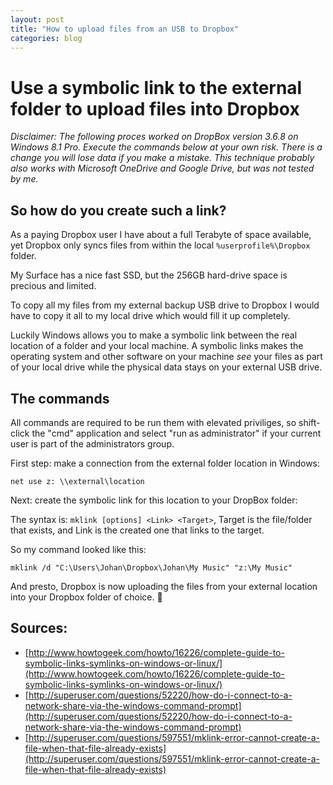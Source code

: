 ```yaml
---
layout: post
title: "How to upload files from an USB to Dropbox"
categories: blog
---
```


# Use a symbolic link to the external folder to upload files into Dropbox

*Disclaimer: The following proces worked on DropBox version 3.6.8 on Windows 8.1 Pro. Execute the commands below at your own risk. There is a change you will lose data if you make a mistake. This technique probably also works with Microsoft OneDrive and Google Drive, but was not tested by me.*

## So how do you create such a link?

As a paying Dropbox user I have about a full Terabyte of space available, yet Dropbox only syncs files from within the local ``%userprofile%\Dropbox`` folder.

My Surface has a nice fast SSD, but the 256GB hard-drive space is precious and limited.

To copy all my files from my external backup USB drive to Dropbox I would have to copy it all to my local drive which would fill it up completely.

Luckily Windows allows you to make a symbolic link between the real location of a folder and your local machine. A symbolic links makes the operating system and other software on your machine *see* your files as part of your local drive while the physical data stays on your external USB drive.

## The commands

All commands are required to be run them with elevated priviliges, so shift-click the "cmd" application and select "run as administrator" if your current user is part of the administrators group.

First step: make a connection from the external folder location in Windows:

    net use z: \\external\location

Next: create the symbolic link for this location to your DropBox folder:

The syntax is: ``mklink [options] <Link> <Target>``, Target is the file/folder that exists, and Link is the created one that links to the target.

So my command looked like this:

    mklink /d "C:\Users\Johan\Dropbox\Johan\My Music" "z:\My Music"

And presto, Dropbox is now uploading the files from your external location into your Dropbox folder of choice. :crystal_ball:

## Sources:

- [http://www.howtogeek.com/howto/16226/complete-guide-to-symbolic-links-symlinks-on-windows-or-linux/](http://www.howtogeek.com/howto/16226/complete-guide-to-symbolic-links-symlinks-on-windows-or-linux/)
- [http://superuser.com/questions/52220/how-do-i-connect-to-a-network-share-via-the-windows-command-prompt](http://superuser.com/questions/52220/how-do-i-connect-to-a-network-share-via-the-windows-command-prompt)
- [http://superuser.com/questions/597551/mklink-error-cannot-create-a-file-when-that-file-already-exists](http://superuser.com/questions/597551/mklink-error-cannot-create-a-file-when-that-file-already-exists)
